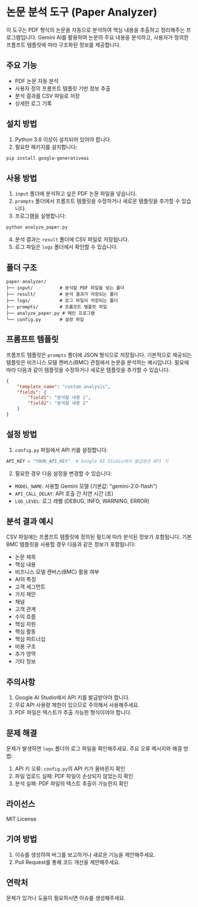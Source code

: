 # 논문 분석 도구 (Paper Analyzer)

이 도구는 PDF 형식의 논문을 자동으로 분석하여 핵심 내용을 추출하고 정리해주는 프로그램입니다. Gemini AI를 활용하여 논문의 주요 내용을 분석하고, 사용자가 정의한 프롬프트 템플릿에 따라 구조화된 정보를 제공합니다.

## 주요 기능

- PDF 논문 자동 분석
- 사용자 정의 프롬프트 템플릿 기반 정보 추출
- 분석 결과를 CSV 파일로 저장
- 상세한 로그 기록

## 설치 방법

1. Python 3.8 이상이 설치되어 있어야 합니다.
2. 필요한 패키지를 설치합니다:
```bash
pip install google-generativeai
```

## 사용 방법

1. `input` 폴더에 분석하고 싶은 PDF 논문 파일을 넣습니다.
2. `prompts` 폴더에서 프롬프트 템플릿을 수정하거나 새로운 템플릿을 추가할 수 있습니다.
3. 프로그램을 실행합니다:
```bash
python analyze_paper.py
```
4. 분석 결과는 `result` 폴더에 CSV 파일로 저장됩니다.
5. 로그 파일은 `logs` 폴더에서 확인할 수 있습니다.

## 폴더 구조

```
paper-analyzer/
├── input/          # 분석할 PDF 파일을 넣는 폴더
├── result/         # 분석 결과가 저장되는 폴더
├── logs/           # 로그 파일이 저장되는 폴더
├── prompts/        # 프롬프트 템플릿 파일
├── analyze_paper.py # 메인 프로그램
└── config.py       # 설정 파일
```

## 프롬프트 템플릿

프롬프트 템플릿은 `prompts` 폴더에 JSON 형식으로 저장됩니다. 기본적으로 제공되는 템플릿은 비즈니스 모델 캔버스(BMC) 관점에서 논문을 분석하는 예시입니다. 필요에 따라 다음과 같이 템플릿을 수정하거나 새로운 템플릿을 추가할 수 있습니다:

```json
{
    "template_name": "custom_analysis",
    "fields": {
        "field1": "분석할 내용 1",
        "field2": "분석할 내용 2"
    }
}
```

## 설정 방법

1. `config.py` 파일에서 API 키를 설정합니다:
```python
API_KEY = "YOUR_API_KEY"  # Google AI Studio에서 발급받은 API 키
```

2. 필요한 경우 다음 설정을 변경할 수 있습니다:
- `MODEL_NAME`: 사용할 Gemini 모델 (기본값: "gemini-2.0-flash")
- `API_CALL_DELAY`: API 호출 간 지연 시간 (초)
- `LOG_LEVEL`: 로그 레벨 (DEBUG, INFO, WARNING, ERROR)

## 분석 결과 예시

CSV 파일에는 프롬프트 템플릿에 정의된 필드에 따라 분석된 정보가 포함됩니다. 기본 BMC 템플릿을 사용할 경우 다음과 같은 정보가 포함됩니다:

- 논문 제목
- 핵심 내용
- 비즈니스 모델 캔버스(BMC) 활용 여부
- AI의 특징
- 고객 세그먼트
- 가치 제안
- 채널
- 고객 관계
- 수익 흐름
- 핵심 자원
- 핵심 활동
- 핵심 파트너십
- 비용 구조
- 추가 영역
- 기타 정보

## 주의사항

1. Google AI Studio에서 API 키를 발급받아야 합니다.
2. 무료 API 사용량 제한이 있으므로 주의해서 사용해주세요.
3. PDF 파일은 텍스트가 추출 가능한 형식이어야 합니다.

## 문제 해결

문제가 발생하면 `logs` 폴더의 로그 파일을 확인해주세요. 주요 오류 메시지와 해결 방법:

1. API 키 오류: `config.py`의 API 키가 올바른지 확인
2. 파일 업로드 실패: PDF 파일이 손상되지 않았는지 확인
3. 분석 실패: PDF 파일의 텍스트 추출이 가능한지 확인

## 라이선스

MIT License

## 기여 방법

1. 이슈를 생성하여 버그를 보고하거나 새로운 기능을 제안해주세요.
2. Pull Request를 통해 코드 개선을 제안해주세요.

## 연락처

문제가 있거나 도움이 필요하시면 이슈를 생성해주세요. 